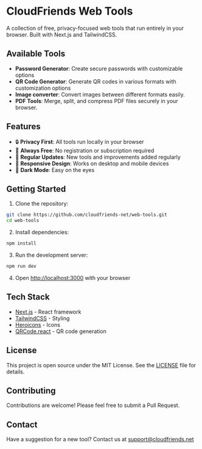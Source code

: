 # CloudFriends Web Tools

A collection of free, privacy-focused web tools that run entirely in your browser. Built with Next.js and TailwindCSS.

## Available Tools

- **Password Generator**: Create secure passwords with customizable options
- **QR Code Generator**: Generate QR codes in various formats with customization options
- **Image converter**: Convert images between different formats easily.
- **PDF Tools**: Merge, split, and compress PDF files securely in your browser.

## Features

- 🔒 **Privacy First**: All tools run locally in your browser
- 💫 **Always Free**: No registration or subscription required
- 🔄 **Regular Updates**: New tools and improvements added regularly
- 📱 **Responsive Design**: Works on desktop and mobile devices
- 🎨 **Dark Mode**: Easy on the eyes

## Getting Started

1. Clone the repository:
```bash
git clone https://github.com/cloudfriends-net/web-tools.git
cd web-tools
```

2. Install dependencies:
```bash
npm install
```

3. Run the development server:
```bash
npm run dev
```

4. Open [http://localhost:3000](http://localhost:3000) with your browser

## Tech Stack

- [Next.js](https://nextjs.org) - React framework
- [TailwindCSS](https://tailwindcss.com) - Styling
- [Heroicons](https://heroicons.com) - Icons
- [QRCode.react](https://npmjs.com/package/qrcode.react) - QR code generation

## License

This project is open source under the MIT License. See the [LICENSE](LICENSE) file for details.

## Contributing

Contributions are welcome! Please feel free to submit a Pull Request.

## Contact

Have a suggestion for a new tool? Contact us at support@cloudfriends.net
